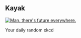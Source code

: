 ## Kayak
[![Man, there's future *everywhere*.](https://imgs.xkcd.com/comics/kayak.png)](https://xkcd.com/209/ "Man, there's future *everywhere*.")

Your daily random xkcd
